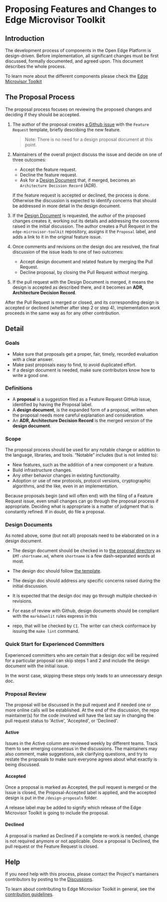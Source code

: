 # Proposing Features and Changes to Edge Microvisor Toolkit

## Introduction

The development process of components in the Open Edge Platform is
design-driven. Before implementation, all significant changes must be first
discussed, formally documented, and agreed upon.
This document describes the whole process.

To learn more about the different components please check
the [Edge Microvisor Toolkit](https://docs.openedgeplatform.intel.com/edge-microvisor-toolkit/3.0/docs/index.html)

## The Proposal Process

The proposal process focuses on reviewing the proposed changes and deciding
if they should be accepted.

1. The author of the proposal creates [a Github issue](https://github.com/open-edge-platform/edge-microvisor-toolkit/issues) 
with the `Feature Request` template, briefly describing the new feature.

   >Note: There is no need for a design proposal document at this point.

2. Maintainers of the overall project discuss the issue and decide on one of three outcomes:
    - Accept the feature request.
    - Decline the feature request.
    - Ask for a [Design Document](#design-documents) that, if merged, becomes an 
      `Architecture Decision Record` (ADR).

   If the feature request is accepted or declined, the process is done.
   Otherwise the discussion is expected to identify concerns that
   should be addressed in more detail in the design document.

3. If the [Design Document](#design-documents) is requested, the author of the proposed
   changes creates it, working out its details and addressing the concerns raised in
   the initial discussion. The author creates a Pull Request in the `edge-microvisor-toolkit`
   repository, assigns it the `Proposal` label, and adds a link to it in the
   original feature issue.

4. Once comments and revisions on the design doc are resolved, the final discussion of the
   issue leads to one of two outcomes:
    - Accept design document and related feature by merging the Pull Request.
    - Decline proposal, by closing the Pull Request without merging.

5. If the pull request with the Design Document is merged, it means the design is accepted
   as described there, and it becomes an **ADR, Architecture Decision Record**.

After the Pull Request is merged or closed, and its corresponding design is
accepted or declined (whether after step 2 or step 4), implementation work
proceeds in the same way as for any other contribution.

## Detail

### Goals

- Make sure that proposals get a proper, fair, timely, recorded evaluation with
a clear answer.
- Make past proposals easy to find, to avoid duplicated effort.
- If a design document is needed, make sure contributors know how to write a
good one.

### Definitions

- A **proposal** is a suggestion filed as a Feature Request GitHub issue,
  identified by having the Proposal label.
- A **design document**, is the expanded form of a proposal, written when the
proposal needs more careful explanation and consideration.
- An **ADR, Architecture Decision Record** is the merged version of the
**design document**.

### Scope

The proposal process should be used for any notable change or addition to the
language, libraries, and tools. “Notable” includes (but is not limited to):

- New features, such as the addition of a new component or a feature.
- Build infrastructure changes.
- Any other behavior changes in existing functionality.
- Adoption or use of new protocols, protocol versions, cryptographic algorithms,
  and the like, even in an implementation.

Because proposals begin (and will often end) with the filing of a Feature Request
issue, even small changes can go through the proposal process if appropriate.
Deciding what is appropriate is a matter of judgment that is constantly refined.
If in doubt, do file a proposal.

### Design Documents

As noted above, some (but not all) proposals need to be elaborated on in a design
document.

- The design document should be checked in to 
  [the proposal directory](https://github.com/open-edge-platform/edge-microvisor-toolkit/design-proposals/)
  as `EMT-shortname.md`, where `shortname` is a few dash-separated words at most.

- The design doc should follow [the template](./design-proposal-template.md).

- The design doc should address any specific concerns raised during the initial
  discussion.

- It is expected that the design doc may go through multiple checked-in
  revisions.

- For ease of review with Github, design documents should be compliant with
  the `markdownlit` rules express in this
- repo, that will be checked by `CI`. The writer can check conformace by issuing
the `make lint` command.

### Quick Start for Experienced Committers

Experienced committers who are certain that a design doc will be required for a
particular proposal can skip steps 1 and 2 and include the design document with
the initial issue.

In the worst case, skipping these steps only leads to an unnecessary design doc.

### Proposal Review

The proposal will be discussed in the pull request and if needed one or more
online calls will be established. At the end of the discussion, the repo
maintainer(s) for the code involved will have the last say in changing the
pull request status to 'Active', 'Accepted', or 'Declined'.

#### Active

Issues in the Active column are reviewed weekly by different teams. Track them
to see emerging consensus in the discussions. The maintainers may also comment, make
suggestions, ask clarifying questions, and try to restate the proposals to make
sure everyone agrees about what exactly is being discussed.

#### Accepted

Once a proposal is marked as Accepted, the pull request is merged or the Issue
is closed, the Proposal-Accepted label is applied, and the accepted design is put
in the `/design-proposals` folder.

A release label may be added to signify which release of the Edge Microvisor
Toolkit is going to include the proposal.

#### Declined

A proposal is marked as Declined if a complete re-work is needed, change is not
required anymore or not applicable. Once a proposal is Declined, the pull
request or the Feature Request is closed.

## Help

If you need help with this process, please contact the Project's mantainers
contributors by posting to the [Discussions](https://github.com/open-edge-platform/edge-manageability-framework/discussions).

To learn about contributing to Edge Microvisor Toolkit in general, see the
[contribution guidelines](https://docs.openedgeplatform.intel.com/edge-microvisor-toolkit/3.0/docs/developer-guide/contribution/index.html).
